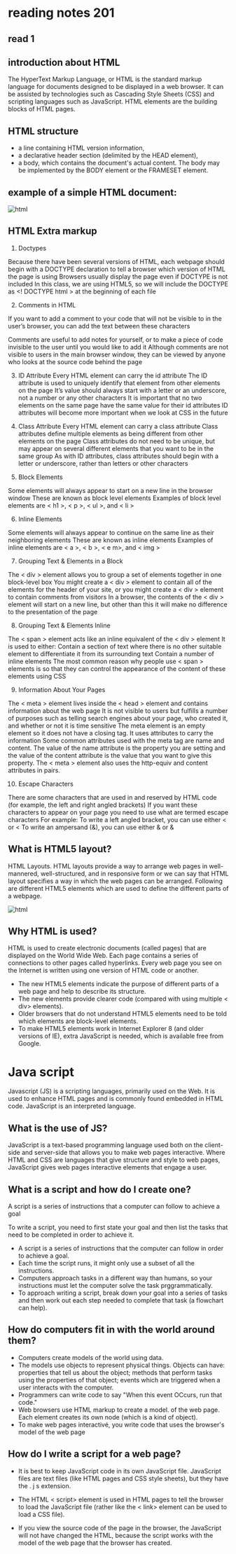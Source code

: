 # reading notes 201 

## read 1

## introduction about HTML

The HyperText Markup Language, or HTML is the standard markup language for documents designed to be displayed in a web browser. It can be assisted by technologies such as Cascading Style Sheets (CSS) and scripting languages such as JavaScript. HTML elements are the building blocks of HTML pages.

## HTML structure

+ a line containing HTML version information,
+ a declarative header section (delimited by the HEAD element),
+ a body, which contains the document's actual content. The body may be implemented by the BODY element or the FRAMESET element.

## example of a simple HTML document:

![html](https://www.pslc.ws/macrog/quiknote/html/structure/a_html_code2.gif)


## HTML Extra markup


1. Doctypes

Because there have been several versions of HTML, each webpage should begin with a DOCTYPE declaration to tell a browser which version of HTML the page is using
Browsers usually display the page even if DOCTYPE is not included
In this class, we are using HTML5, so we will include the DOCTYPE as <! DOCTYPE html > at the beginning of each file

2. Comments in HTML

If you want to add a comment to your code that will not be visible to in the user’s browser, you can add the text between these characters
<!-- comment goes here -->
Comments are useful to add notes for yourself, or to make a piece of code invisible to the user until you would like to add it
Although comments are not visible to users in the main browser window, they can be viewed by anyone who looks at the source code behind the page

3. ID Attribute Every HTML element can carry the id attribute
The ID attribute is used to uniquely identify that element from other elements on the page
It’s value should always start with a letter or an underscore, not a number or any other characters
It is important that no two elements on the same page have the same value for their id attributes
ID attributes will become more important when we look at CSS in the future

4. Class Attribute Every HTML element can carry a class attribute
Class attributes define multiple elements as being different from other elements on the page
Class attributes do not need to be unique, but may appear on several different elements that you want to be in the same group
As with ID attributes, class attributes should begin with a letter or underscore, rather than letters or other characters

5. Block Elements

Some elements will always appear to start on a new line in the browser window
These are known as block level elements
Examples of block level elements are < h1 >, < p >, < ul >, and < li >

6. Inline Elements

Some elements will always appear to continue on the same line as their neighboring elements
These are known as inline elements
Examples of inline elements are < a >, < b >, < e m>, and < img >

7. Grouping Text & Elements in a Block

The < div > element allows you to group a set of elements together in one block-level box
You might create a < div > element to contain all of the elements for the header of your site, or you might create a < div > element to contain comments from visitors
In a browser, the contents of the < div > element will start on a new line, but other than this it will make no difference to the presentation of the page

8. Grouping Text & Elements Inline

The < span > element acts like an inline equivalent of the < div > element
It is used to either:
Contain a section of text where there is no other suitable element to differentiate it from its surrounding text
Contain a number of inline elements
The most common reason why people use < span > elements is so that they can control the appearance of the content of these elements using CSS

9. Information About Your Pages

The < meta > element lives inside the < head > element and contains information about the web page
It is not visible to users but fulfills a number of purposes such as telling search engines about your page, who created it, and whether or not it is time sensitive
The meta element is an empty element so it does not have a closing tag. It uses attributes to carry the information
Some common attributes used with the meta tag are name and content. The value of the name attribute is the property you are setting and the value of the content attribute is the value that you want to give this property.
The < meta > element also uses the http-equiv and content attributes in pairs.

10. Escape Characters

There are some characters that are used in and reserved by HTML code (for example, the left and right angled brackets)
If you want these characters to appear on your page you need to use what are termed escape characters
For example:
To write a left angled bracket, you can use either < or <
To write an ampersand (&), you can use either & or &

## What is HTML5 layout?
HTML Layouts. HTML layouts provide a way to arrange web pages in well-mannered, well-structured, and in responsive form or we can say that HTML layout specifies a way in which the web pages can be arranged. Following are different HTML5 elements which are used to define the different parts of a webpage.

![html](https://static.javatpoint.com/htmlpages/images/html-layouts.png)

## Why HTML is used?
HTML is used to create electronic documents (called pages) that are displayed on the World Wide Web. Each page contains a series of connections to other pages called hyperlinks. Every web page you see on the Internet is written using one version of HTML code or another.

* The new HTML5 elements indicate the purpose of
different parts of a web page and help to describe
its structure.
* The new elements provide clearer code (compared
with using multiple < div> elements).
* Older browsers that do not understand HTML5
elements need to be told which elements are
block-level elements.
* To make HTML5 elements work in Internet Explorer 8
(and older versions of IE), extra JavaScript is needed,
which is available free from Google.


# Java script

Javascript (JS) is a scripting languages, primarily used on the Web. It is used to enhance HTML pages and is commonly found embedded in HTML code. JavaScript is an interpreted language.

## What is the use of JS?
JavaScript is a text-based programming language used both on the client-side and server-side that allows you to make web pages interactive. Where HTML and CSS are languages that give structure and style to web pages, JavaScript gives web pages interactive elements that engage a user.

## What is a script and how do I create one?
A script is a series of instructions that a computer can follow to achieve a goal

To write a script, you need to first
state your goal and then list the
tasks that need to be completed in
order to achieve it. 

+ A script is a series of instructions that the computer
can follow in order to achieve a goal.
+ Each time the script runs, it might only use a subset of
all the instructions.
+ Computers approach tasks in a different way than
humans, so your instructions must let the computer
solve the task prggrammatically.
+ To approach writing a script, break down your goal into
a series of tasks and then work out each step needed
to complete that task (a flowchart can help). 

## How do computers fit in with the world around them?

+ Computers create models of the world using data. 
+ The models use objects to represent physical things. Objects can have: properties that tell us about the object; methods that perform tasks using the properties of that object; events which are triggered when a user interacts with the computer. 
+ Programmers can write code to say "When this event OCcurs, run that code." 
+ Web browsers use HTML markup to create a model. of the web page. Each element creates its own node (which is a kind of object).
+ To make web pages interactivé, you write code that uses the browser's model of the web page

## How do I write a script for a web page?

+ It is best to keep JavaScript code in its own JavaScript
file. JavaScript files are text files (like HTML pages and
CSS style sheets), but they have the . j s extension.

+ The HTML < script> element is used in HTML pages
to tell the browser to load the JavaScript file (rather like
the < link> element can be used to load a CSS file).

+ If you view the source code of the page in the browser,
the JavaScript will not have changed the HTML,
because the script works with the model of the web
page that the browser has created.


